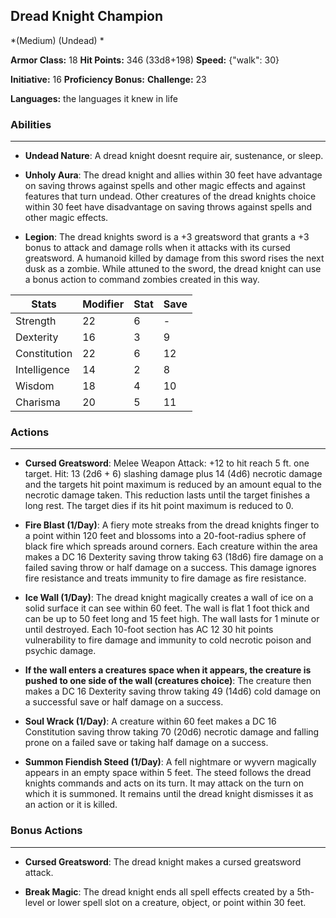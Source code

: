 ## Dread Knight Champion
*(Medium) (Undead) *

**Armor Class:** 18
**Hit Points:** 346 (33d8+198)
**Speed:** {"walk": 30}

**Initiative:** 16
**Proficiency Bonus:**
**Challenge:** 23

**Languages:** the languages it knew in life

### Abilities
 --- 
- **Undead Nature**: A dread knight doesnt require air, sustenance, or sleep.

- **Unholy Aura**: The dread knight and allies within 30 feet have advantage on saving throws against spells and other magic effects and against features that turn undead. Other creatures of the dread knights choice within 30 feet have disadvantage on saving throws against spells and other magic effects.

- **Legion**: The dread knights sword is a +3 greatsword that grants a +3 bonus to attack and damage rolls when it attacks with its cursed greatsword. A humanoid killed by damage from this sword rises the next dusk as a zombie. While attuned to the sword, the dread knight can use a bonus action to command zombies created in this way.



| Stats | Modifier | Stat | Save
| ---- | ---- | ---- | ---- |
| Strength | 22 | 6 | - |
| Dexterity | 16 | 3 | 9 |
| Constitution | 22 | 6 | 12 |
| Intelligence | 14 | 2 | 8 |
| Wisdom | 18 | 4 | 10 |
| Charisma | 20 | 5 | 11 |

### Actions
 --- 
- **Cursed Greatsword**: Melee Weapon Attack: +12 to hit  reach 5 ft.  one target. Hit: 13 (2d6 + 6) slashing damage plus 14 (4d6) necrotic damage  and the targets hit point maximum is reduced by an amount equal to the necrotic damage taken. This reduction lasts until the target finishes a long rest. The target dies if its hit point maximum is reduced to 0.

- **Fire Blast (1/Day)**: A fiery mote streaks from the dread knights finger to a point within 120 feet and blossoms into a 20-foot-radius sphere of black fire which spreads around corners. Each creature within the area makes a DC 16 Dexterity saving throw  taking 63 (18d6) fire damage on a failed saving throw or half damage on a success. This damage ignores fire resistance and treats immunity to fire damage as fire resistance.

- **Ice Wall (1/Day)**: The dread knight magically creates a wall of ice on a solid surface it can see within 60 feet. The wall is flat  1 foot thick  and can be up to 50 feet long and 15 feet high. The wall lasts for 1 minute or until destroyed. Each 10-foot section has AC 12  30 hit points  vulnerability to fire damage  and immunity to cold  necrotic  poison  and psychic damage.

- **If the wall enters a creatures space when it appears, the creature is pushed to one side of the wall (creatures choice)**: The creature then makes a DC 16 Dexterity saving throw  taking 49 (14d6) cold damage on a successful save or half damage on a success.

- **Soul Wrack (1/Day)**: A creature within 60 feet makes a DC 16 Constitution saving throw  taking 70 (20d6) necrotic damage and falling prone on a failed save or taking half damage on a success.

- **Summon Fiendish Steed (1/Day)**: A fell nightmare or wyvern magically appears in an empty space within 5 feet. The steed follows the dread knights commands and acts on its turn. It may attack on the turn on which it is summoned. It remains until the dread knight dismisses it as an action or it is killed.

### Bonus Actions
 --- 
- **Cursed Greatsword**: The dread knight makes a cursed greatsword attack.

- **Break Magic**: The dread knight ends all spell effects created by a 5th-level or lower spell slot on a creature, object, or point within 30 feet.

